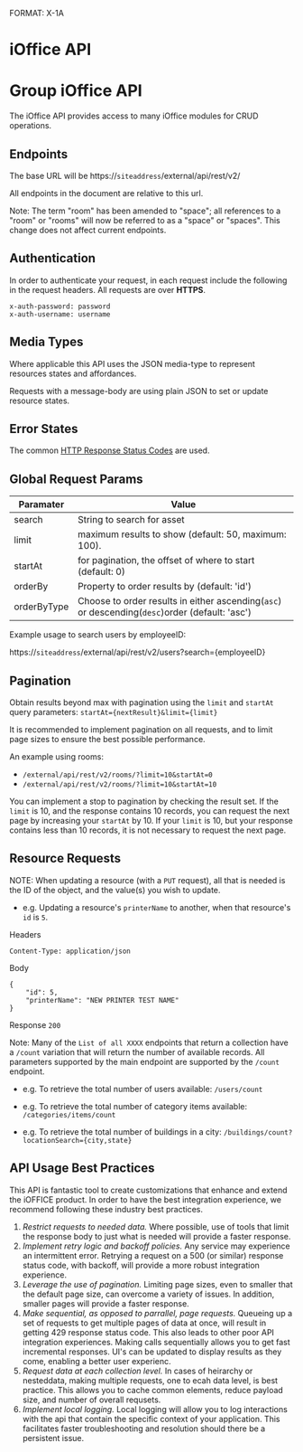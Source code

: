 FORMAT: X-1A
# iOffice API

# Group iOffice API
The iOffice API provides access to many iOffice modules for CRUD operations.

## Endpoints
The base URL will be https://`siteaddress`/external/api/rest/v2/

All endpoints in the document are relative to this url.

Note: The term "room" has been amended to "space"; all references to a "room" or "rooms" will now be referred to as a "space" or "spaces". This change does not affect current endpoints.  

## Authentication
In order to authenticate your request, in each request include the following in the request headers.
All requests are over **HTTPS**.

```http
x-auth-password: password
x-auth-username: username
```

## Media Types
Where applicable this API uses the JSON media-type to represent resources states and affordances.

Requests with a message-body are using plain JSON to set or update resource states.

## Error States
The common [HTTP Response Status Codes](https://github.com/for-GET/know-your-http-well/blob/master/status-codes.md) are used.

## Global Request Params
| Paramater  | Value |
| ------------- | ------------- |
| search | String to search for asset  |
| limit | maximum results to show (default: 50, maximum: 100).  |
| startAt | for pagination, the offset of where to start (default: 0)  |
| orderBy | Property to order results by (default: 'id')  |
| orderByType | Choose to order results in either ascending(`asc`) or descending(`desc`)order (default: 'asc')  |

Example usage to search users by employeeID:

https://`siteaddress`/external/api/rest/v2/users?search={employeeID}

## Pagination
Obtain results beyond max with pagination using the `limit` and `startAt` query parameters: `startAt={nextResult}&limit={limit}`

It is recommended to implement pagination on all requests, and to limit page sizes to ensure the best possible performance.

An example using rooms:
* `/external/api/rest/v2/rooms/?limit=10&startAt=0`
* `/external/api/rest/v2/rooms/?limit=10&startAt=10`

You can implement a stop to pagination by checking the result set. If the `limit` is 10, and the response contains 10 records, you can request the next page by increasing your `startAt` by 10. If your `limit` is 10, but your response contains less than 10 records, it is not necessary to request the next page.

## Resource Requests


NOTE: When updating a resource (with a `PUT` request), all that is needed is the ID of the object, and the value(s) you wish to update.

* e.g. Updating a resource's `printerName` to another, when that resource's `id` is `5`.

Headers

`Content-Type: application/json`

Body
```
{
	"id": 5,
	"printerName": "NEW PRINTER TEST NAME"
}
```
Response `200`


Note: Many of the `List of all XXXX` endpoints that return a collection have a `/count` variation that will return the number of available records. All parameters supported by the main endpoint are supported by the `/count` endpoint. 


+ e.g. To retrieve the total number of users available: `/users/count`

+ e.g. To retrieve the total number of category items available: `/categories/items/count`

+ e.g. To retrieve the total number of buildings in a city: `/buildings/count?locationSearch={city,state}`

## API Usage Best Practices
This API is fantastic tool to create customizations that enhance and extend the
iOFFICE product. In order to have the best integration experience, we recommend
following these industry best practices.

1. *Restrict requests to needed data.* Where possible, use of tools that limit
   the response body to just what is needed will provide a faster response.
2. *Implement retry logic and backoff policies.* Any service may experience an
   intermittent error. Retrying a request on a 500 (or similar) response status
   code, with backoff, will provide a more robust integration experience.
3. *Leverage the use of pagination.* Limiting page sizes, even to smaller that
   the default page size, can overcome a variety of issues. In addition,
   smaller pages will provide a faster response.
4. *Make sequential, as opposed to parrallel, page requests.* Queueing up a set of
   requests to get multiple pages of data at once, will result in getting 429
   response status code. This also leads to other poor API integration
   experiences. Making calls sequentially allows you to get fast incremental
   responses. UI's can be updated to display results as they come, enabling a
   better user experienc.
5. *Request data at each collection level.* In cases of heirarchy or nesteddata, making
   multiple requests, one to ecah data level, is best practice. This allows you
   to cache common elements, reduce payload size, and number of overall
   requsets.
6. *Implement local logging.* Local logging will allow you to log interactions with
   the api that contain the specific context of your application. This facilitates
   faster troubleshooting and resolution should there be a persistent issue.


<!-- include(endpoints/user.md) -->

<!-- include(endpoints/move.md) -->

<!-- include(endpoints/mail.md) -->

<!-- include(endpoints/contact.md) -->

<!-- include(endpoints/building.md) -->

<!-- include(endpoints/country.md) -->

<!-- include(endpoints/floor.md) -->

<!-- include(endpoints/room.md) -->

<!-- include(endpoints/asset.md) -->

<!-- include(endpoints/reservation.md) -->

<!-- include(endpoints/maintenance.md) -->

<!-- include(endpoints/agreement.md) -->

<!-- include(endpoints/categoryitem.md) -->

<!-- include(endpoints/category.md) -->

<!-- include(endpoints/categorydepth.md) -->

<!-- include(endpoints/savedsearch.md) -->
